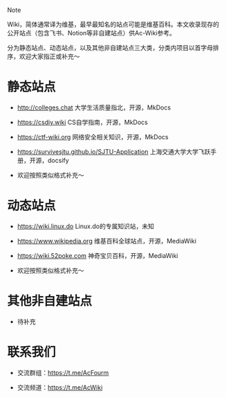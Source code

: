 > [!NOTE]
> Wiki，简体通常译为维基，最早最知名的站点可能是维基百科。本文收录现存的公开站点（包含飞书、Notion等非自建站点）供Ac-Wiki参考。
>
> 分为静态站点、动态站点，以及其他非自建站点三大类，分类内项目以首字母排序，欢迎大家指正或补充～

# 静态站点

- http://colleges.chat 大学生活质量指北，开源，MkDocs

- https://csdiy.wiki CS自学指南，开源，MkDocs

- https://ctf-wiki.org 网络安全相关知识，开源，MkDocs

- https://survivesjtu.github.io/SJTU-Application 上海交通大学大学飞跃手册，开源，docsify

- 欢迎按照类似格式补充～

# 动态站点

- https://wiki.linux.do Linux.do的专属知识站，未知

- https://www.wikipedia.org 维基百科全球站点，开源，MediaWiki

- https://wiki.52poke.com 神奇宝贝百科，开源，MediaWiki

- 欢迎按照类似格式补充～

# 其他非自建站点

- 待补充

# 联系我们

- 交流群组：https://t.me/AcFourm

- 交流频道：https://t.me/AcWiki
